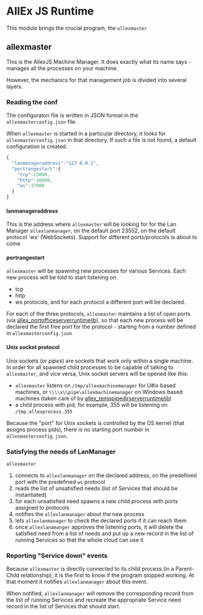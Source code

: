 # AllEx JS Runtime

This module brings the crucial program, the `allexmaster`

## allexmaster

This is the AllexJS Machine Manager. It does exactly what its name says - manages all the processes on your machine.

However, the mechanics for that management job is divided into several layers.

### Reading the conf

The configuraton file is written in JSON format in the `allexmasterconfig.json` file.

When `allexmaster` is started in a particular directory, it looks for `allexmasterconfig.json` in that directory. If such a file is not found, a default configuration is created.

```javascript
{
  "lanmanageraddress":"127.0.0.1",
  "portrangestart":{
    "tcp":15000,
    "http":16000,
    "ws":17000
  }
}
```

#### lanmanageraddress
This is the address where `allexmaster` will be looking for for the Lan Manager `allexlanmanager`, on the default port 23552, on the default protocol 'ws' (WebSockets). Support for different ports/protocols is about to come

#### portrangestart
`allexmaster` will be spawning new processes for various Services. Each new process will be told to start listening on 
- tcp
- http
- ws
protocols, and for each protocol a different port will be declared.

For each of the three protocols, `allexmaster` maintains a list of open ports (via [allex_portofficeserverruntimelib](https://github.com/allex-serverruntime-libs/portoffice)), so that each new process will be declared the first free port for the protocol - starting from a number defined in `allexmasterconfig.json`

#### Unix socket protocol
Unix sockets (or _pipes_) are sockets that work only within a single machine. In order for all spawned child processes to be capable of talking to `allexmaster`, and vice versa, Unix socket servers will be opened like this:
- `allexmaster` listens on `/tmp/allexmachinemanager` for U#ix based machines, or `\\\\x\\pipe\allexmachinemanager` on Windows based machines (taken care of by [allex_temppipedirserverruntimelib](https://github.com/allex-serverruntime-libs/temppipedir))
- a child process with pid, for example, 355 will be listening on `/tmp.allexprocess.355`

Because the "port" for Unix sockets is controlled by the OS kernel (that assigns process pids), there is no starting port number in `allexmasterconfig.json`.

### Satisfying the needs of LanManager
`allexmaster`
1. connects to `allexlanmanager` on the declared address, on the predefined port with the predefined `ws` protocol
2. reads the list of unsatisfied needs (list of Services that should be instantiated)
3. for each unsatisfied need spawns a new child process with ports assigned to protocols
4. notifies the `allexlanmanager` about the new process
5. lets `allexlanmanager` to check the declared ports if it can reach them
6. once `allexlanamanger` approves the listening ports, it will delete the satisfied need from a list of needs and put up a new record in the list of running Services so that the whole cloud can use it

### Reporting "Service down" events
Because `allexmaster` is directly connected to its child process (in a Parent-Child relationship), it is the first to know if the program stopped working. At that moment it notifies `allexlanmanager` about this event.

When notified, `allexlanmanager` will remove the corresponding record from the list of running Services and recreate the appropriate Service need record in the list of Services that should start.
